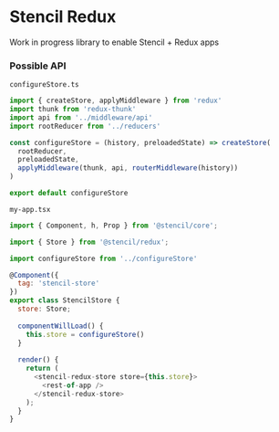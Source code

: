 # Stencil Redux

Work in progress library to enable Stencil + Redux apps


### Possible API

`configureStore.ts`
```javascript
import { createStore, applyMiddleware } from 'redux'
import thunk from 'redux-thunk'
import api from '../middleware/api'
import rootReducer from '../reducers'

const configureStore = (history, preloadedState) => createStore(
  rootReducer,
  preloadedState,
  applyMiddleware(thunk, api, routerMiddleware(history))
)

export default configureStore
```

`my-app.tsx`

```javascript
import { Component, h, Prop } from '@stencil/core';

import { Store } from '@stencil/redux';

import configureStore from '../configureStore'

@Component({
  tag: 'stencil-store'
})
export class StencilStore {
  store: Store;
  
  componentWillLoad() {
    this.store = configureStore()
  }
  
  render() {
    return (
      <stencil-redux-store store={this.store}>
        <rest-of-app />
      </stencil-redux-store>
    );
  }
}
```
